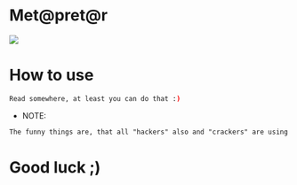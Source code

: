# Met@pret@r
![](https://github.com/nu11secur1ty/nu11secur1ty/blob/master/met%40rpet%40r/wall/wall.jpg)
# How to use 
```bash 
Read somewhere, at least you can do that :)
```
- NOTE:
```xml
The funny things are, that all "hackers" also and "crackers" are using this method on 90% :D
```
# Good luck ;)
